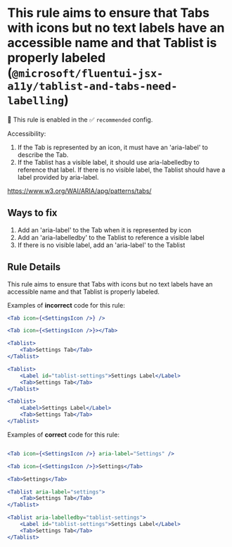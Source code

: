 # This rule aims to ensure that Tabs with icons but no text labels have an accessible name and that Tablist is properly labeled (`@microsoft/fluentui-jsx-a11y/tablist-and-tabs-need-labelling`)

💼 This rule is enabled in the ✅ `recommended` config.

<!-- end auto-generated rule header -->
Accessibility:
1. If the Tab is represented by an icon, it must have an 'aria-label' to describe the Tab.
2. If the Tablist has a visible label, it should use aria-labelledby to reference that label. If there is no visible label, the Tablist should have a label provided by aria-label.

<https://www.w3.org/WAI/ARIA/apg/patterns/tabs/>

## Ways to fix
1. Add an 'aria-label' to the Tab when it is represented by icon
2. Add an 'aria-labelledby' to the Tablist to reference a visible label
3. If there is no visible label, add an 'aria-label' to the Tablist

## Rule Details

This rule aims to ensure that Tabs with icons but no text labels have an accessible name and that Tablist is properly labeled.

Examples of **incorrect** code for this rule:

```jsx
<Tab icon={<SettingsIcon />} />

<Tab icon={<SettingsIcon />}></Tab>

<Tablist>
    <Tab>Settings Tab</Tab>
</Tablist>

<Tablist>
    <Label id="tablist-settings">Settings Label</Label>
    <Tab>Settings Tab</Tab>
</Tablist>

<Tablist>
    <Label>Settings Label</Label>
    <Tab>Settings Tab</Tab>
</Tablist>

```

Examples of **correct** code for this rule:

```jsx

<Tab icon={<SettingsIcon />} aria-label="Settings" />

<Tab icon={<SettingsIcon />}>Settings</Tab>

<Tab>Settings</Tab>

<Tablist aria-label="settings">
    <Tab>Settings Tab</Tab>
</Tablist>

<Tablist aria-labelledby="tablist-settings">
    <Label id="tablist-settings">Settings Label</Label>
    <Tab>Settings Tab</Tab>
</Tablist>

```